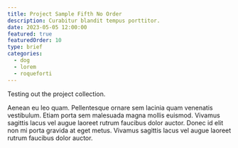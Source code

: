 ```yaml
---
title: Project Sample Fifth No Order
description: Curabitur blandit tempus porttitor.
date: 2023-05-05 12:00:00
featured: true
featuredOrder: 10
type: brief
categories:
  - dog
  - lorem
  - roqueforti
---
```


Testing out the project collection.

Aenean eu leo quam. Pellentesque ornare sem lacinia quam venenatis vestibulum. Etiam porta sem malesuada magna mollis euismod. Vivamus sagittis lacus vel augue laoreet rutrum faucibus dolor auctor. Donec id elit non mi porta gravida at eget metus. Vivamus sagittis lacus vel augue laoreet rutrum faucibus dolor auctor.
